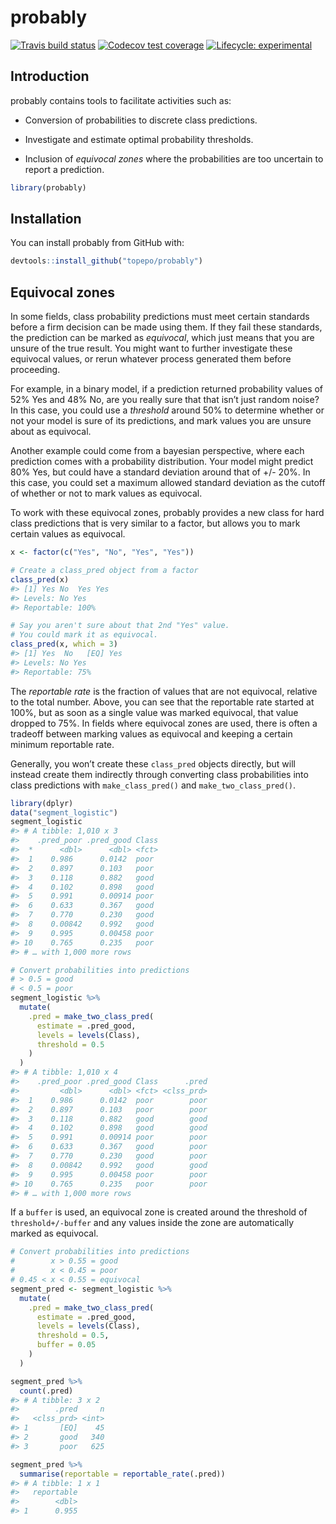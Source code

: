 
<!-- README.md is generated from README.Rmd. Please edit that file -->

# probably

[![Travis build
status](https://travis-ci.org/topepo/probably.svg?branch=master)](https://travis-ci.org/topepo/probably)
[![Codecov test
coverage](https://codecov.io/gh/topepo/probably/branch/master/graph/badge.svg)](https://codecov.io/gh/topepo/probably?branch=master)
[![Lifecycle:
experimental](https://img.shields.io/badge/lifecycle-experimental-orange.svg)](https://www.tidyverse.org/lifecycle/#experimental)

## Introduction

probably contains tools to facilitate activities such as:

  - Conversion of probabilities to discrete class predictions.

  - Investigate and estimate optimal probability thresholds.

  - Inclusion of *equivocal zones* where the probabilities are too
    uncertain to report a prediction.

<!-- end list -->

``` r
library(probably)
```

## Installation

You can install probably from GitHub with:

``` r
devtools::install_github("topepo/probably")
```

## Equivocal zones

In some fields, class probability predictions must meet certain
standards before a firm decision can be made using them. If they fail
these standards, the prediction can be marked as *equivocal*, which just
means that you are unsure of the true result. You might want to further
investigate these equivocal values, or rerun whatever process generated
them before proceeding.

For example, in a binary model, if a prediction returned probability
values of 52% Yes and 48% No, are you really sure that that isn’t just
random noise? In this case, you could use a *threshold* around 50% to
determine whether or not your model is sure of its predictions, and mark
values you are unsure about as equivocal.

Another example could come from a bayesian perspective, where each
prediction comes with a probability distribution. Your model might
predict 80% Yes, but could have a standard deviation around that of +/-
20%. In this case, you could set a maximum allowed standard deviation as
the cutoff of whether or not to mark values as equivocal.

To work with these equivocal zones, probably provides a new class for
hard class predictions that is very similar to a factor, but allows you
to mark certain values as equivocal.

``` r
x <- factor(c("Yes", "No", "Yes", "Yes"))

# Create a class_pred object from a factor
class_pred(x)
#> [1] Yes No  Yes Yes
#> Levels: No Yes
#> Reportable: 100%

# Say you aren't sure about that 2nd "Yes" value. 
# You could mark it as equivocal.
class_pred(x, which = 3)
#> [1] Yes  No   [EQ] Yes 
#> Levels: No Yes
#> Reportable: 75%
```

The *reportable rate* is the fraction of values that are not equivocal,
relative to the total number. Above, you can see that the reportable
rate started at 100%, but as soon as a single value was marked
equivocal, that value dropped to 75%. In fields where equivocal zones
are used, there is often a tradeoff between marking values as equivocal
and keeping a certain minimum reportable rate.

Generally, you won’t create these `class_pred` objects directly, but
will instead create them indirectly through converting class
probabilities into class predictions with `make_class_pred()` and
`make_two_class_pred()`.

``` r
library(dplyr)
data("segment_logistic")
segment_logistic
#> # A tibble: 1,010 x 3
#>    .pred_poor .pred_good Class
#>  *      <dbl>      <dbl> <fct>
#>  1    0.986      0.0142  poor 
#>  2    0.897      0.103   poor 
#>  3    0.118      0.882   good 
#>  4    0.102      0.898   good 
#>  5    0.991      0.00914 poor 
#>  6    0.633      0.367   good 
#>  7    0.770      0.230   good 
#>  8    0.00842    0.992   good 
#>  9    0.995      0.00458 poor 
#> 10    0.765      0.235   poor 
#> # … with 1,000 more rows

# Convert probabilities into predictions
# > 0.5 = good
# < 0.5 = poor
segment_logistic %>%
  mutate(
    .pred = make_two_class_pred(
      estimate = .pred_good, 
      levels = levels(Class), 
      threshold = 0.5
    )
  )
#> # A tibble: 1,010 x 4
#>    .pred_poor .pred_good Class      .pred
#>         <dbl>      <dbl> <fct> <clss_prd>
#>  1    0.986      0.0142  poor        poor
#>  2    0.897      0.103   poor        poor
#>  3    0.118      0.882   good        good
#>  4    0.102      0.898   good        good
#>  5    0.991      0.00914 poor        poor
#>  6    0.633      0.367   good        poor
#>  7    0.770      0.230   good        poor
#>  8    0.00842    0.992   good        good
#>  9    0.995      0.00458 poor        poor
#> 10    0.765      0.235   poor        poor
#> # … with 1,000 more rows
```

If a `buffer` is used, an equivocal zone is created around the threshold
of `threshold+/-buffer` and any values inside the zone are automatically
marked as equivocal.

``` r
# Convert probabilities into predictions
#        x > 0.55 = good
#        x < 0.45 = poor
# 0.45 < x < 0.55 = equivocal
segment_pred <- segment_logistic %>%
  mutate(
    .pred = make_two_class_pred(
      estimate = .pred_good, 
      levels = levels(Class), 
      threshold = 0.5,
      buffer = 0.05
    )
  ) 

segment_pred %>%
  count(.pred)
#> # A tibble: 3 x 2
#>        .pred     n
#>   <clss_prd> <int>
#> 1       [EQ]    45
#> 2       good   340
#> 3       poor   625

segment_pred %>%
  summarise(reportable = reportable_rate(.pred))
#> # A tibble: 1 x 1
#>   reportable
#>        <dbl>
#> 1      0.955
```
